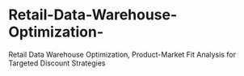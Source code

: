 # Retail-Data-Warehouse-Optimization-
Retail Data Warehouse Optimization, Product-Market Fit Analysis for Targeted Discount Strategies

